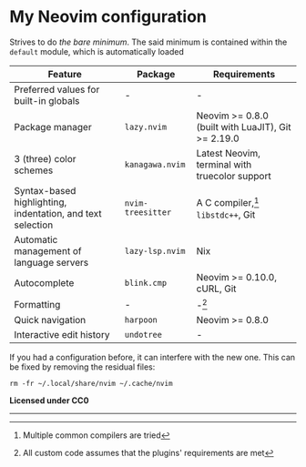 # My Neovim configuration

Strives to do *the bare minimum*. The said minimum is contained within the
`default` module, which is automatically loaded

| Feature                                                    | Package           | Requirements                                       |
|------------------------------------------------------------|-------------------|----------------------------------------------------|
| Preferred values for built-in globals                      | -                 | -                                                  |
| Package manager                                            | `lazy.nvim`       | Neovim >= 0.8.0 (built with LuaJIT), Git >= 2.19.0 |
| 3 (three) color schemes                                    | `kanagawa.nvim`   | Latest Neovim, terminal with truecolor support     |
| Syntax-based highlighting, indentation, and text selection | `nvim-treesitter` | A C compiler,[^1] `libstdc++`, Git                 |
| Automatic management of language servers                   | `lazy-lsp.nvim`   | Nix                                                |
| Autocomplete                                               | `blink.cmp`       | Neovim >= 0.10.0, cURL, Git                        |
| Formatting                                                 | -                 | -[^2]                                              |
| Quick navigation                                           | `harpoon`         | Neovim >= 0.8.0                                    |
| Interactive edit history                                   | `undotree`        | -                                                  |

If you had a configuration before, it can interfere with the new one. This can
be fixed by removing the residual files:

```
rm -fr ~/.local/share/nvim ~/.cache/nvim
```

**Licensed under CC0**

---

[^1]: Multiple common compilers are tried

[^2]: All custom code assumes that the plugins' requirements are met

